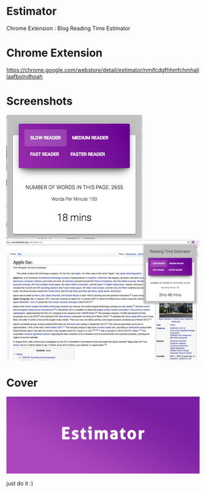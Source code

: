 # Estimator
Chrome Extension : Blog Reading Time Estimator

# Chrome Extension 
  https://chrome.google.com/webstore/detail/estimator/nmjfcdgfhhmfchmhalilaafbolndhoah
  
# Screenshots
![alt tag](https://github.com/yokesharun/estimator/blob/master/screen%20shots/zoom.png)
![alt tag](https://github.com/yokesharun/estimator/blob/master/screen%20shots/estimator.png)

# Cover
![alt tag](https://github.com/yokesharun/estimator/blob/master/cover/1400.560.png)

just do it :)

